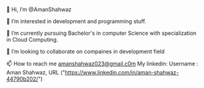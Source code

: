 👋 Hi, I’m @AmanShahwaz

👀 I’m interested in development and programming stuff.

🌱 I’m currently pursuing Bachelor's in computer Science with specialization in Cloud Computing.

💞️ I’m looking to collaborate on compaines in development field

📫 How to reach me amanshahwaz023@gmail.c0m My linkedin: Username : Aman Shahwaz, URL ("https://www.linkedin.com/in/aman-shahwaz-44790b202/")
